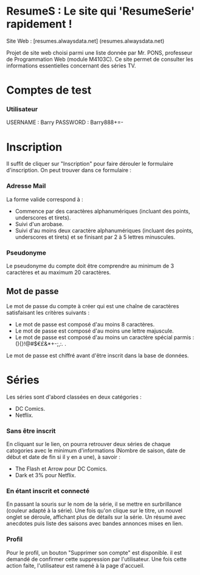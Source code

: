 # ResumeS : Le site qui 'ResumeSerie' rapidement !
Site Web : [resumes.alwaysdata.net] (resumes.alwaysdata.net)

Projet de site web choisi parmi une liste donnée par Mr. PONS, professeur de Programmation Web (module M4103C).
Ce site permet de consulter les informations essentielles concernant des séries TV.

# Comptes de test
### Utilisateur

USERNAME : Barry
PASSWORD : Barry888+=-

# Inscription

Il suffit de cliquer sur "Inscription" pour faire dérouler le formulaire d'inscription. On peut trouver dans ce formulaire :

### Adresse Mail

La forme valide correspond à :
- Commence par des caractères alphanumériques (incluant des points, underscores et tirets).
- Suivi d'un arobase.
- Suivi d'au moins deux caractère alphanumériques (incluant des points, underscores et tirets) et se finisant par 2 à 5 lettres minuscules.

### Pseudonyme

Le pseudonyme du compte doit être comprendre au minimum de 3 caractères et au maximum 20 caractères.

## Mot de passe

Le mot de passe du compte à créer qui est une chaîne de caractères satisfaisant les critères suivants :

- Le mot de passe est composé d'au moins 8 caractères.
- Le mot de passe est composé d'au moins une lettre majuscule.
- Le mot de passe est composé d'au moins un caractère spécial parmis : (){}!@#$€£&*+-;,:. .

Le mot de passe est chiffré avant d'être inscrit dans la base de données.

# Séries

Les séries sont d'abord classées en deux catégories :
- DC Comics.
- Netflix.

### Sans être inscrit
En cliquant sur le lien, on pourra retrouver deux séries de chaque catogories avec le minimum d'informations (Nombre de saison, date de début et date de fin si il y en a une), à savoir :
- The Flash et Arrow pour DC Comics.
- Dark et 3% pour Netflix.

### En étant inscrit et connecté

En passant la souris sur le nom de la série, il se mettre en surbrillance (couleur adapté à la série).
Une fois qu'on clique sur le titre, un nouvel onglet se déroule, affichant plus de détails sur la série.
Un résumé avec anecdotes puis liste des saisons avec bandes annonces mises en lien.

### Profil

Pour le profil, un bouton "Supprimer son compte" est disponible. il est demandé de confirmer cette suppression par l'utilisateur.
Une fois cette action faite, l'utilisateur est ramené à la page d'accueil.
